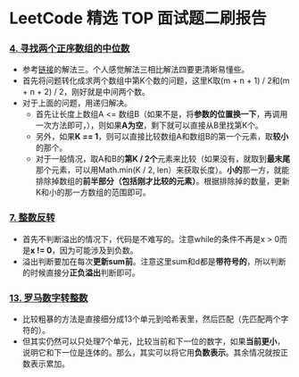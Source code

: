# LeetCode 精选 TOP 面试题二刷报告



### [4. 寻找两个正序数组的中位数](https://leetcode-cn.com/problems/median-of-two-sorted-arrays/)

* 参考[链接](https://leetcode-cn.com/problems/median-of-two-sorted-arrays/solution/xiang-xi-tong-su-de-si-lu-fen-xi-duo-jie-fa-by-w-2/)的解法三。个人感觉解法三相比解法四要更清晰易懂些。
* 首先将问题转化成求两个数组中第K个数的问题，这里K取(m + n + 1) / 2和(m + n + 2) / 2，刚好就是中间两个数。
* 对于上面的问题，用递归解决。
  * 首先让长度上数组A <= 数组B（如果不是，将**参数的位置换一下**，再调用一次方法即可，），则如果**A为空**，剩下就可以直接从B里找第K个。
  * 另外，如果**K == 1**，则可以直接比较数组A和数组B的第一个元素，取**较小**的那个。
  * 对于一般情况，取A和B的**第K / 2个**元素来比较（如果没有，就取到**最末尾**那个元素，可以用Math.min(K / 2, len）来获取长度）。**小的**那一方，就能排除掉数组的**前半部分（包括刚才比较的元素）**。根据排除掉的数量，更新K和小的那一方数组的范围即可。

### [7. 整数反转](https://leetcode-cn.com/problems/reverse-integer/)

* 首先不判断溢出的情况下，代码是不难写的。注意while的条件不再是x > 0而是**x != 0**，因为可能涉及到负数。
* 溢出判断要加在每次**更新sum前**。注意这里sum和d都是**带符号的**，所以判断的时候直接分**正负溢出**判断即可。

### [13. 罗马数字转整数](https://leetcode-cn.com/problems/roman-to-integer/)

* 比较粗暴的方法是直接细分成13个单元到哈希表里，然后匹配（先匹配两个字符的）。
* 但其实仍然可以只处理7个单元，比较当前和下一位的数字，如果**当前更小**，说明它和下一位是连体的。那么，其实可以将它用**负数表示**。其余情况就按正数表示累加。